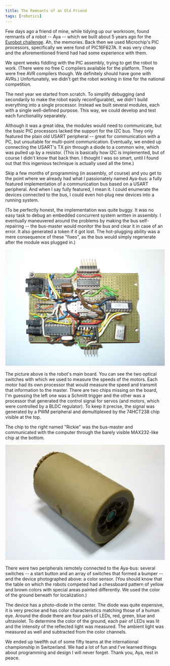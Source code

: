 ```yaml
---
title: The Remnants of an Old Friend
tags: [robotics]
---
```


Few days ago a friend of mine, while tidying up our workroom, found remnants of a robot -- Aya -- which we built about 5 years ago for the [Eurobot challenge][1]. Ah, the memories. Back then we used Microchip's PIC processors, specifically we were fond of PIC16F627A. It was very cheap and the aforementioned friend had had some experience with them.

  [1]: http://www.eurobot.org/eng/

We spent weeks fiddling with the PIC assembly, trying to get the robot to work. (There were no free C compilers available for the platform. There were free AVR compilers though. We definitely should have gone with AVRs.) Unfortunately, we didn't get the robot working in time for the national competition.

The next year we started from scratch. To simplify debugging (and secondarily to make the robot easily reconfigurable), we didn't build everything into a single processor. Instead we built several modules, each with a single well-defined purpose. This way, we could develop and test each functionality separately.

Although it was a great idea, the modules would need to communicate, but the basic PIC processors lacked the support for the I2C bus. They only featured the plain old USART peripheral -- great for communication with a PC, but unsuitable for multi-point communication. Eventually, we ended up connecting the USART's TX pin through a diode to a common wire, which was pulled up by a resistor. (This is basically how I2C is implemented, but of course I didn't know that back then. I thought I was so smart, until I found out that this ingenious technique is actually used all the time.)

Skip a few months of programming (in assembly, of course) and you get to the point where we already had what I passionately named Aya-bus: a fully featured implementation of a communication bus based on a USART peripheral. And when I say fully featured, I mean it. I could enumerate the devices connected to the bus, I could even hot-plug new devices into a running system.

(To be perfectly honest, the implementation was quite buggy. It was no easy task to debug an embedded concurrent system written in assembly. I eventually maneuvered around the problems by making the bus self-repairing -- the bus-master would monitor the bus and clear it in case of an error. It also generated a token if it got lost. The hot-plugging ability was a mere consequence of these "fixes", as the bus would simply regenerate after the module was plugged in.)

![main board](/images/P1000447.JPG)

The picture above is the robot's main board. You can see the two optical switches with which we used to measure the speeds of the motors. Each motor had its own processor that would measure the speed and transmit that information to the master. There are two chips missing on the board, I'm guessing the left one was a Schmitt trigger and the other was a processor that generated the control signal for servos (and motors, which were controlled by a BLDC regulator). To keep it precise, the signal was generated by a PWM peripheral and demultiplexed by the 74HCT238 chip visible at the top.

The chip to the right named "Rickie" was the bus-master and communicated with the computer through the barely visible MAX232-like chip at the bottom.

![color sensor](/images/P1000449.JPG)

There were two peripherals remotely connected to the Aya-bus: several switches -- a start button and an array of switches that formed a bumper -- and the device photographed above: a color sensor. (You should know that the table on which the robots competed had a chessboard pattern of yellow and brown colors with special areas painted differently. We used the color of the ground beneath for localization.)

The device has a photo-diode in the center. The diode was quite expensive, it is very precise and has color characteristics matching those of a human eye. Around the diode there are four pairs of LEDs, red, green, blue and ultraviolet. To determine the color of the ground, each pair of LEDs was lit and the intensity of the reflected light was measured. The ambient light was measured as well and subtracted from the color channels.

We ended up twelfth out of some fifty teams at the international championship in Switzerland. We had a lot of fun and I've learned things about programming and design I will never forget. Thank you, Aya, rest in peace.

